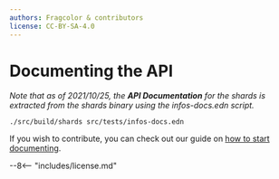 ```yaml
---
authors: Fragcolor & contributors
license: CC-BY-SA-4.0
---
```


# Documenting the API

*Note that as of 2021/10/25, the **API Documentation** for the shards is extracted from the shards binary using the infos-docs.edn script.*

```
./src/build/shards src/tests/infos-docs.edn
```

If you wish to contribute, you can check out our guide on [how to start documenting](./start-documenting.md).

--8<-- "includes/license.md"
